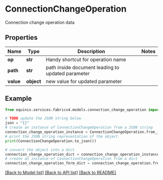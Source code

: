 # ConnectionChangeOperation

Connection change operation data

## Properties

Name | Type | Description | Notes
------------ | ------------- | ------------- | -------------
**op** | **str** | Handy shortcut for operation name | 
**path** | **str** | path inside document leading to updated parameter | 
**value** | **object** | new value for updated parameter | 

## Example

```python
from equinix.services.fabricv4.models.connection_change_operation import ConnectionChangeOperation

# TODO update the JSON string below
json = "{}"
# create an instance of ConnectionChangeOperation from a JSON string
connection_change_operation_instance = ConnectionChangeOperation.from_json(json)
# print the JSON string representation of the object
print(ConnectionChangeOperation.to_json())

# convert the object into a dict
connection_change_operation_dict = connection_change_operation_instance.to_dict()
# create an instance of ConnectionChangeOperation from a dict
connection_change_operation_form_dict = connection_change_operation.from_dict(connection_change_operation_dict)
```
[[Back to Model list]](../README.md#documentation-for-models) [[Back to API list]](../README.md#documentation-for-api-endpoints) [[Back to README]](../README.md)


